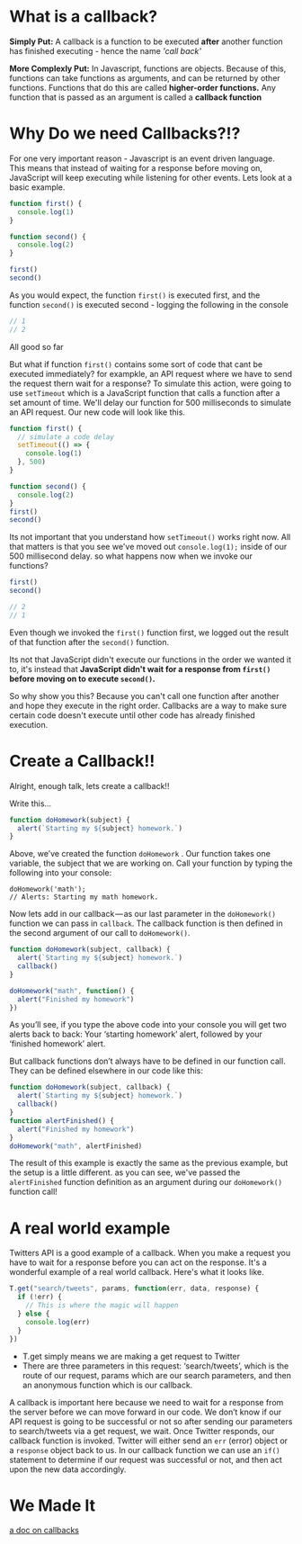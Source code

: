 # What is a callback?

**Simply Put:** A callback is a function to be executed **after** another function has finished executing - hence the name _'call back'_

**More Complexly Put:** In Javascript, functions are objects. Because of this, functions can take functions as arguments, and can be returned by other functions. Functions that do this are called **higher-order functions.** Any function that is passed as an argument is called a **callback function**

# Why Do we need Callbacks?!?

For one very important reason - Javascript is an event driven language. This means that instead of waiting for a response before moving on, JavaScript will keep executing while listening for other events. Lets look at a basic example.

```javascript
function first() {
  console.log(1)
}

function second() {
  console.log(2)
}

first()
second()
```

As you would expect, the function `first()` is executed first, and the function `second()` is executed second - logging the following in the console

```javascript
// 1
// 2
```

All good so far

But what if function `first()` contains some sort of code that cant be executed immediately? for exampkle, an API request where we have to send the request thern wait for a response? To simulate this action, were going to use `setTimeout` which is a JavaScript function that calls a function after a set amount of time. We'll delay our function for 500 milliseconds to simulate an API request. Our new code will look like this.

```javascript
function first() {
  // simulate a code delay
  setTimeout(() => {
    console.log(1)
  }, 500)
}

function second() {
  console.log(2)
}
first()
second()
```

Its not important that you understand how `setTimeout()` works right now. All that matters is that you see we've moved out `console.log(1);` inside of our 500 millisecond delay. so what happens now when we invoke our functions?

```javascript
first()
second()

// 2
// 1
```

Even though we invoked the `first()` function first, we logged out the result of that function after the `second()` function.

Its not that JavaScript didn't execute our functions in the order we wanted it to, it's instead that **JavaScript didn't wait for a response from `first()` before moving on to execute `second()`.**

So why show you this? Because you can't call one function after another and hope they execute in the right order. Callbacks are a way to make sure certain code doesn't execute until other code has already finished execution.

# Create a Callback!!

Alright, enough talk, lets create a callback!!

Write this...

```javascript
function doHomework(subject) {
  alert(`Starting my ${subject} homework.`)
}
```

Above, we’ve created the function `doHomework` . Our function takes one variable, the subject that we are working on. Call your function by typing the following into your console:

```
doHomework('math');
// Alerts: Starting my math homework.
```

Now lets add in our callback — as our last parameter in the `doHomework()` function we can pass in `callback`. The callback function is then defined in the second argument of our call to `doHomework()`.

```javascript
function doHomework(subject, callback) {
  alert(`Starting my ${subject} homework.`)
  callback()
}

doHomework("math", function() {
  alert("Finished my homework")
})
```

As you’ll see, if you type the above code into your console you will get two alerts back to back: Your ‘starting homework’ alert, followed by your ‘finished homework’ alert.

But callback functions don’t always have to be defined in our function call. They can be defined elsewhere in our code like this:

```javascript
function doHomework(subject, callback) {
  alert(`Starting my ${subject} homework.`)
  callback()
}
function alertFinished() {
  alert("Finished my homework")
}
doHomework("math", alertFinished)
```

The result of this example is exactly the same as the previous example, but the setup is a little different. as you can see, we've passed the `alertFinished` function definition as an argument during our `doHomework()` function call!

# A real world example

Twitters API is a good example of a callback. When you make a request you have to wait for a response before you can act on the response. It's a wonderful example of a real world callback. Here's what it looks like.

```javascript
T.get("search/tweets", params, function(err, data, response) {
  if (!err) {
    // This is where the magic will happen
  } else {
    console.log(err)
  }
})
```

- T.get simply means we are making a get request to Twitter
- There are three parameters in this request: ‘search/tweets’, which is the route of our request, params which are our search parameters, and then an anonymous function which is our callback.

A callback is important here because we need to wait for a response from the server before we can move forward in our code. We don’t know if our API request is going to be successful or not so after sending our parameters to search/tweets via a get request, we wait. Once Twitter responds, our callback function is invoked. Twitter will either send an `err` (error) object or a `response` object back to us. In our callback function we can use an `if()` statement to determine if our request was successful or not, and then act upon the new data accordingly.

# We Made It

[a doc on callbacks](https://codeburst.io/javascript-what-the-heck-is-a-callback-aba4da2deced)
